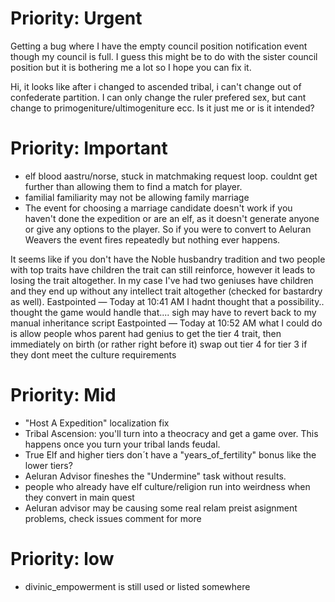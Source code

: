 # Priority: Urgent

Getting a bug where I have the empty council position notification event though my council is full. I guess this might be to do with the sister council position but it is bothering me a lot so I hope you can fix it.

Hi, it looks like after i changed to ascended tribal, i can't change out of confederate partition. I can only change the ruler prefered sex, but cant change to primogeniture/ultimogeniture ecc.
Is it just me or is it intended?

# Priority: Important

- elf blood aastru/norse, stuck in matchmaking request loop. couldnt get further than allowing them to find a match for player.
- familial familiarity may not be allowing family marriage
- The event for choosing a marriage candidate doesn't work if you haven't done the expedition or are an elf, as it doesn't generate anyone or give any options to the player. So if you were to convert to Aeluran Weavers the event fires repeatedly but nothing ever happens.

It seems like if you don't have the Noble husbandry tradition and two people with top traits have children the trait can still reinforce, however it leads to losing the trait altogether. In my case I've had two geniuses have children and they end up without any intellect trait altogether (checked for bastardry as well).
Eastpointed — Today at 10:41 AM
I hadnt thought that a possibility..  thought the game would handle that.... sigh may have to revert back to my manual inheritance script
Eastpointed — Today at 10:52 AM
what I could do is allow people whos parent had genius to get the tier 4 trait, then immediately on birth (or rather right before it) swap out tier 4 for tier 3 if they dont meet the culture requirements

# Priority: Mid
- "Host A Expedition" localization fix
- Tribal Ascension: you'll turn into a theocracy and get a game over. This happens once you turn your tribal lands feudal.
- True Elf and higher tiers don´t have a "years_of_fertility" bonus like the lower tiers?
- Aeluran Advisor fineshes the "Undermine" task without results.
- people who already have elf culture/religion run into weirdness when they convert in main quest
- Aeluran advisor may be causing some real relam preist asignment problems, check issues comment for more

# Priority: low
- divinic_empowerment is still used or listed somewhere

